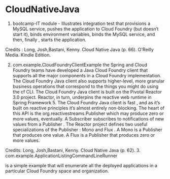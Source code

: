 # CloudNativeJava
1. bootcamp-IT module - Illustrates integration test that provisions a MySQL service, pushes the application to Cloud Foundry (but doesn’t start it), binds environment variables, binds the MySQL service, and then, finally , starts the application. 
                                           
Credits : Long, Josh,Bastani, Kenny. Cloud Native Java (p. 66). O'Reilly Media. Kindle Edition.  

2. com.example.CloudFoundryClientExample
the Spring and Cloud Foundry teams have developed a Java Cloud Foundry client that supports all the major components in a Cloud Foundry implementation. The Cloud Foundry Java client also supports higher-level, more granular business operations that correspond to the things you might do using the cf CLI. The Cloud Foundry Java client is built on the Pivotal Reactor 3.0 project. Reactor, in turn, underpins the reactive web runtime in Spring Framework 5. The Cloud Foundry Java client is fast , and as it’s built on reactive principles it’s almost entirely non-blocking. 
The heart of this API is the org.reactivestreams.Publisher which may produce zero or more values, eventually. A Subscriber subscribes to notifications of new values from a Publisher . The Reactor project defines two useful specializations of the Publisher : Mono and Flux . A Mono<T> is a Publisher<T> that produces one value. A Flux<T> is a Publisher<T> that produces zero or more values. 

Credits: Long, Josh,Bastani, Kenny. Cloud Native Java (p. 62). 
3. com.example.ApplicationListingCommandLineRunner

is a simple example that will enumerate all the deployed applications in a particular Cloud Foundry space and organization. 



 

